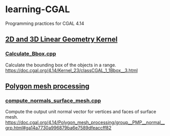 # learning-CGAL
Programming practices for CGAL 4.14
## [2D and 3D Linear Geometry Kernel](https://github.com/louiemay/learning-CGAL/tree/main/2D%20and%203D%20Linear%20Geometry%20Kernel)
### [Calculate_Bbox.cpp](https://github.com/louiemay/learning-CGAL/blob/main/2D%20and%203D%20Linear%20Geometry%20Kernel/Calculate_Bbox.cpp)
Calculate the bounding box of the objects in a range. https://doc.cgal.org/4.14/Kernel_23/classCGAL_1_1Bbox__3.html

## [Polygon mesh processing](https://github.com/louiemay/learning-CGAL/tree/main/Polygon%20mesh%20processing)
### [compute_normals_surface_mesh.cpp](https://github.com/louiemay/learning-CGAL/blob/main/Polygon%20mesh%20processing/compute_normals_surface_mesh.cpp)
Compute the output unit normal vector for vertices and faces of surface mesh. https://doc.cgal.org/4.14/Polygon_mesh_processing/group__PMP__normal__grp.html#ga14a7730a996879ba6e7589dfeaccff82

